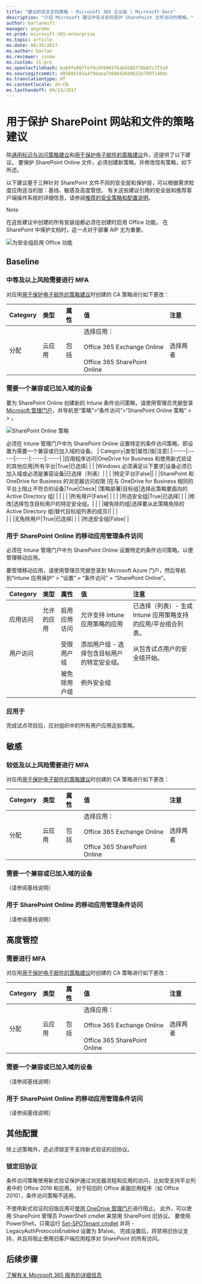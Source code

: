 ```yaml
---
title: "建议的安全文档策略 - Microsoft 365 企业版 | Microsoft Docs"
description: "介绍 Microsoft 建议中有关如何保护 SharePoint 文件访问的策略。"
author: barlanmsft
manager: angrobe
ms.prod: microsoft-365-enterprise
ms.topic: article
ms.date: 08/30/2017
ms.author: barlan
ms.reviewer: jsnow
ms.custom: it-pro
ms.openlocfilehash: ba69fe607fef9cdf6065f6a5b586770b87c771a9
ms.sourcegitcommit: d8588b191a4f9daea73698426dd632e7997140dc
ms.translationtype: HT
ms.contentlocale: zh-CN
ms.lasthandoff: 09/13/2017
---
```

# <a name="policy-recommendations-for-securing-sharepoint-sites-and-files"></a>用于保护 SharePoint 网站和文件的策略建议
除[通用标识与访问策略建议](identity-access-policies.md)和[用于保护电子邮件的策略建议](secure-email-recommended-policies.md)外，还提供了以下建议。 要保护 SharePoint Online 文件，必须创建新策略，并修改现有策略，如下所述。

以下建议基于三种针对 SharePoint 文件不同的安全层和保护层，可以根据需求粒度应用适当的层：基线、敏感及高度管控。 有关这些建议引用的安全层和推荐客户端操作系统的详细信息，请参阅[推荐的安全策略和配置说明](microsoft-365-policies-configurations.md)。

>[!NOTE]
>在这些建议中创建的所有安装组都必须在创建时启用 Office 功能。 在 SharePoint 中保护文档时，这一点对于部署 AIP 尤为重要。
>
>![为安全组启用 Office 功能](./media/security-group.png)
>

## <a name="baseline"></a>Baseline

### <a name="medium-and-above-risk-requires-mfa"></a>中等及以上风险需要进行 MFA
对应用[用于保护电子邮件的策略建议](secure-email-recommended-policies.md)时创建的 CA 策略进行如下更改：

| Category|类型|属性|值|注意|
|:-----|:-----|:-----|:-----|:-----|
|分配|云应用|包括|选择应用：<br></br>  Office 365 Exchange Online<br></br>  Office 365 SharePoint Online|选择两者|

### <a name="require-a-compliant-or-domain-joined-device"></a>需要一个兼容或已加入域的设备
要为 SharePoint Online 创建新的 Intune 条件访问策略，请使用管理员凭据登录 [Microsoft 管理门户](http://manage.microsoft.com)，并导航至“策略”>“条件访问”>“SharePoint Online 策略” >  > 。

![SharePoint Online 策略](./media/secure-docs/sharepoint-online-policy.png)

必须在 Intune 管理门户中为 SharePoint Online 设置特定的条件访问策略，即设置为需要一个兼容或已加入域的设备。
| Category|类型|属性|值|注意|
|:-----|:-----|:-----|:-----|:-----|
|应用程序访问|OneDrive for Business 和使用新式验证的其他应用|所有平台|True|已选择|
|     |     |Windows 必须满足以下要求|设备必须已加入域或必须是兼容设备|已选择（列表）|
|     |     |特定平台|False||
|     |SharePoint 和 OneDrive for Business 的浏览器访问权限 |在与 OneDrive for Business 相同的平台上阻止不符合的设备|True|Check|
|策略部署|目标组|选择此策略要面向的 Active Directory 组|     |     |
|     |     |所有用户|False|     |
|     |     |所选安全组|True|已选择|
|     |     |修改|选择包含目标用户的特定安全组。|     |
|     |被免除的组|选择要从此策略免除的 Active Directory 组(替代目标组列表的成员)|     |     |    
|     |     |无免除用户|True|已选择|
|     |     |所选安全组|False|     |

### <a name="mobile-application-management-conditional-access-for-sharepoint-online"></a>用于 SharePoint Online 的移动应用管理条件访问

必须在 Intune 管理门户中为 SharePoint Online 设置特定的条件访问策略，以便管理移动应用。

要管理移动应用，请使用管理员凭据登录到 Microsoft Azure 门户，然后导航到“Intune 应用保护” > “设置” > “条件访问” > “SharePoint Online”。

| Category|类型|属性|值|注意|
|:-----|:-----|:-----|:-----|:-----|
|应用访问|允许的应用|启用应用访问|允许支持 Intune 应用策略的应用|已选择（列表）- 生成 Intune 应用策略支持的应用/平台组合列表。|
|用户访问|     |受限用户组|添加用户组 - 选择包含目标用户的特定安全组。|从包含试点用户的安全组开始。|
|     |     |被免除用户组|例外安全组|     |

### <a name="apply-to"></a>应用于

完成试点项目后，应对组织中的所有用户应用这些策略。

## <a name="sensitive"></a>敏感

### <a name="low-and-above-risk-requires-mfa"></a>较低及以上风险需要进行 MFA

对应用[用于保护电子邮件的策略建议](secure-email-recommended-policies.md)时创建的 CA 策略进行如下更改：

| Category|类型|属性|值|注意|
|:-----|:-----|:-----|:-----|:-----|
|分配|云应用|包括|选择应用：<br></br>  Office 365 Exchange Online<br></br>  Office 365 SharePoint Online|选择两者|

### <a name="require-a-compliant-or-domain-joined-device"></a>需要一个兼容或已加入域的设备

（请参阅基线说明）

### <a name="mobile-application-management-conditional-access-for-sharepoint-online"></a>用于 SharePoint Online 的移动应用管理条件访问

（请参阅基线说明）

## <a name="highly-regulated"></a>高度管控

### <a name="mfa-required"></a>需要进行 MFA

对应用[用于保护电子邮件的策略建议](secure-email-recommended-policies.md)时创建的 CA 策略进行如下更改：

| Category|类型|属性|值|注意|
|:-----|:-----|:-----|:-----|:-----|
|分配|云应用|包括|选择应用：<br></br>  Office 365 Exchange Online<br></br>  Office 365 SharePoint Online|选择两者|

### <a name="require-a-compliant-or-domain-joined-device"></a>需要一个兼容或已加入域的设备
（请参阅基线说明）

### <a name="mobile-application-management-conditional-access-for-sharepoint-online"></a>用于 SharePoint Online 的移动应用管理条件访问
（请参阅基线说明）

## <a name="additional-configurations"></a>其他配置
除上述策略外，还必须锁定不支持新式验证的旧协议。

### <a name="lock-down-legacy-protocols"></a>锁定旧协议
条件访问策略使用新式验证保护通过浏览器流程和应用的访问，比如受支持平台列表中的 Office 2016 和应用。 对于较旧的 Office 桌面应用程序（如 Office 2010），条件访问策略不适用。

不使用新式验证的旧版应用可[使用 OneDrive 管理门户](https://support.office.com/article/Control-access-based-on-network-location-or-app-59b83701-cefd-4bf8-b4d1-d4659b60da08)进行阻止。 此外，可以使用 SharePoint 管理员 PowerShell cmdlet 来禁用 SharePoint 旧协议。 要使用 PowerShell，只需运行 [Set-SPOTenant cmdlet](https://technet.microsoft.com/library/fp161390.aspx) 并将 -LegacyAuthProtocolsEnabled 设置为 $false。  完成设置后，将禁用旧协议支持，并且将阻止使用旧客户端应用程序对 SharePoint 的所有访问。

## <a name="next-steps"></a>后续步骤
[了解有关 Microsoft 365 服务的详细信息](index.md)
